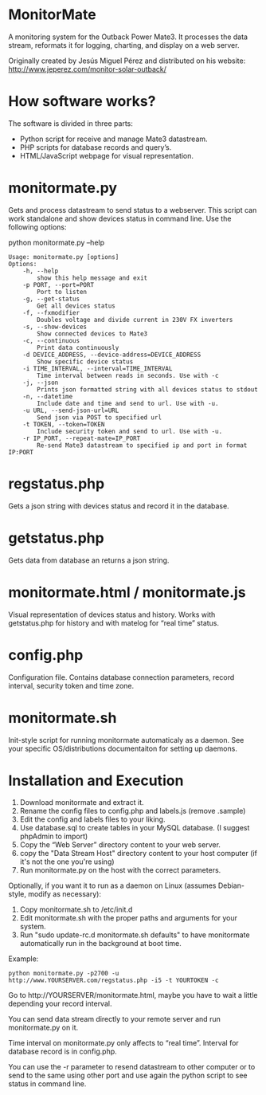 MonitorMate
===========

A monitoring system for the Outback Power Mate3. It processes the data stream, reformats it for logging, charting, and display on a web server.

Originally created by Jesús Miguel Pérez and distributed on his website: http://www.jeperez.com/monitor-solar-outback/

How software works?
===========
The software is divided in three parts:

- Python script for receive and manage Mate3 datastream.
- PHP scripts for database records and query’s.
- HTML/JavaScript webpage for visual representation.


monitormate.py
===========
Gets and process datastream to send status to a webserver. This script can work standalone and show devices status in command line. Use the following options:

python monitormate.py –help

	Usage: monitormate.py [options]
	Options:
		-h, --help
			show this help message and exit
		-p PORT, --port=PORT
			Port to listen
		-g, --get-status
			Get all devices status
		-f, --fxmodifier
			Doubles voltage and divide current in 230V FX inverters
		-s, --show-devices
			Show connected devices to Mate3
		-c, --continuous
			Print data continuously
		-d DEVICE_ADDRESS, --device-address=DEVICE_ADDRESS
			Show specific device status
		-i TIME_INTERVAL, --interval=TIME_INTERVAL
			Time interval between reads in seconds. Use with -c
		-j, --json
			Prints json formatted string with all devices status to stdout
		-n, --datetime
			Include date and time and send to url. Use with -u.
		-u URL, --send-json-url=URL
			Send json via POST to specified url
		-t TOKEN, --token=TOKEN
			Include security token and send to url. Use with -u.
		-r IP_PORT, --repeat-mate=IP_PORT
			Re-send Mate3 datastream to specified ip and port in format IP:PORT

 
regstatus.php
===========
Gets a json string with devices status and record it in the database.


getstatus.php
===========
Gets data from database an returns a json string.


monitormate.html / monitormate.js
===========
Visual representation of devices status and history. Works with getstatus.php for history and with matelog for “real time” status.


config.php
===========
Configuration file. Contains database connection parameters, record interval, security token and time zone.


monitormate.sh
===========
Init-style script for running monitormate automaticaly as a daemon. See your specific OS/distributions documentaiton for setting up daemons.


Installation and Execution
===========

1. Download monitormate and extract it.
2. Rename the config files to config.php and labels.js (remove .sample)
2. Edit the config and labels files to your liking.
3. Use database.sql to create tables in your MySQL database. (I suggest phpAdmin to import)
4. Copy the “Web Server” directory content to your web server.
5. copy the "Data Stream Host" directory content to your host computer (if it's not the one you're using)
6. Run monitormate.py on the host with the correct parameters.

Optionally, if you want it to run as a daemon on Linux (assumes Debian-style, modify as necessary):

1. Copy monitormate.sh to /etc/init.d
2. Edit monitormate.sh with the proper paths and arguments for your system.
3. Run "sudo update-rc.d monitormate.sh defaults" to have monitormate automatically run in the background at boot time.

Example:

	python monitormate.py -p2700 -u http://www.YOURSERVER.com/regstatus.php -i5 -t YOURTOKEN -c

Go to  http://YOURSERVER/monitormate.html, maybe you have to wait a little depending your record interval.

You can send data stream directly to your remote server and run monitormate.py on it.

Time interval on monitormate.py only affects to “real time”. Interval for database record is in config.php.

You can use the -r parameter to resend datastream to other computer or to send to the same using other port and use again the python script to see status in command line.
